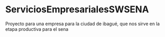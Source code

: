 # ServiciosEmpresarialesSWSENA
Proyecto para una empresa para la ciudad de ibagué, que nos sirve en la etapa productiva para el sena
